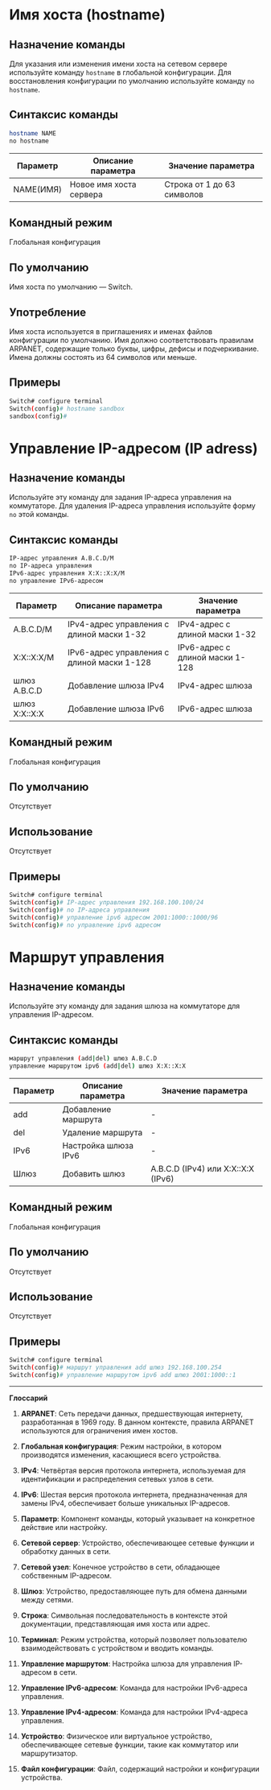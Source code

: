 # Имя хоста (hostname)

## Назначение команды
Для указания или изменения имени хоста на сетевом сервере используйте команду `hostname` в глобальной конфигурации. Для восстановления конфигурации по умолчанию используйте команду `no hostname`.

## Синтаксис команды
```bash
hostname NAME
no hostname
```

| Параметр | Описание параметра      | Значение параметра          |
|----------|------------------------|----------------------------|
| NAME(ИМЯ)      | Новое имя хоста сервера | Строка от 1 до 63 символов       |

## Командный режим
Глобальная конфигурация

## По умолчанию
Имя хоста по умолчанию — Switch.

## Употребление
Имя хоста используется в приглашениях и именах файлов конфигурации по умолчанию. Имя должно соответствовать правилам ARPANET, содержащие только буквы, цифры, дефисы и подчеркивание. Имена должны состоять из 64 символов или меньше.

## Примеры
```bash
Switch# configure terminal
Switch(config)# hostname sandbox
sandbox(config)#
```

# Управление IP-адресом (IP adress)

## Назначение команды
Используйте эту команду для задания IP-адреса управления на коммутаторе. Для удаления IP-адреса управления используйте форму `no` этой команды.

## Синтаксис команды
```bash
IP-адрес управления A.B.C.D/M
no IP-адреса управления
IPv6-адрес управления X:X::X:X/M
no управление IPv6-адресом
```

| Параметр        | Описание параметра                           | Значение параметра          |
|-----------------|---------------------------------------------|----------------------------|
| A.B.C.D/M       | IPv4-адрес управления с длиной маски 1-32   | IPv4-адрес с длиной маски 1-32 |
| X:X::X:X/M      | IPv6-адрес управления с длиной маски 1-128  | IPv6-адрес с длиной маски 1-128 |
| шлюз A.B.C.D    | Добавление шлюза IPv4                       | IPv4-адрес шлюза            |
| шлюз X:X::X:X   | Добавление шлюза IPv6                       | IPv6-адрес шлюза            |

## Командный режим
Глобальная конфигурация

## По умолчанию
Отсутствует

## Использование
Отсутствует

## Примеры
```bash
Switch# configure terminal
Switch(config)# IP-адрес управления 192.168.100.100/24
Switch(config)# no IP-адреса управления
Switch(config)# управление ipv6 адресом 2001:1000::1000/96
Switch(config)# no управление ipv6 адресом
```

# Маршрут управления

## Назначение команды
Используйте эту команду для задания шлюза на коммутаторе для управления IP-адресом.

## Синтаксис команды
```bash
маршрут управления (add|del) шлюз A.B.C.D
управление маршрутом ipv6 (add|del) шлюз X:X::X:X
```

| Параметр  | Описание параметра | Значение параметра |
|-----------|--------------------|---------------------|
| add       | Добавление маршрута | -                   |
| del       | Удаление маршрута   | -                   |
| IPv6      | Настройка шлюза IPv6 | -                   |
| Шлюз      | Добавить шлюз       | A.B.C.D (IPv4) или X:X::X:X (IPv6) |

## Командный режим
Глобальная конфигурация

## По умолчанию
Отсутствует

## Использование
Отсутствует

## Примеры
```bash
Switch# configure terminal
Switch(config)# маршрут управления add шлюз 192.168.100.254
Switch(config)# управление маршрутом ipv6 add шлюз 2001:1000::1
```

---

**Глоссарий**

1. **ARPANET**: Сеть передачи данных, предшествующая интернету, разработанная в 1969 году. В данном контексте, правила ARPANET используются для ограничения имен хостов.

2. **Глобальная конфигурация**: Режим настройки, в котором производятся изменения, касающиеся всего устройства.

3. **IPv4**: Четвёртая версия протокола интернета, используемая для идентификации и распределения сетевых узлов в сети.

4. **IPv6**: Шестая версия протокола интернета, предназначенная для замены IPv4, обеспечивает больше уникальных IP-адресов.

5. **Параметр**: Компонент команды, который указывает на конкретное действие или настройку.

6. **Сетевой сервер**: Устройство, обеспечивающее сетевые функции и обработку данных в сети.

7. **Сетевой узел**: Конечное устройство в сети, обладающее собственным IP-адресом.

8. **Шлюз**: Устройство, предоставляющее путь для обмена данными между сетями.

9. **Строка**: Символьная последовательность в контексте этой документации, представляющая имя хоста или адрес.

10. **Терминал**: Режим устройства, который позволяет пользователю взаимодействовать с устройством и вводить команды.

11. **Управление маршрутом**: Настройка шлюза для управления IP-адресом в сети.

12. **Управление IPv6-адресом**: Команда для настройки IPv6-адреса управления.

13. **Управление IPv4-адресом**: Команда для настройки IPv4-адреса управления.

14. **Устройство**: Физическое или виртуальное устройство, обеспечивающее сетевые функции, такие как коммутатор или маршрутизатор.

15. **Файл конфигурации**: Файл, содержащий настройки и конфигурации устройства.
